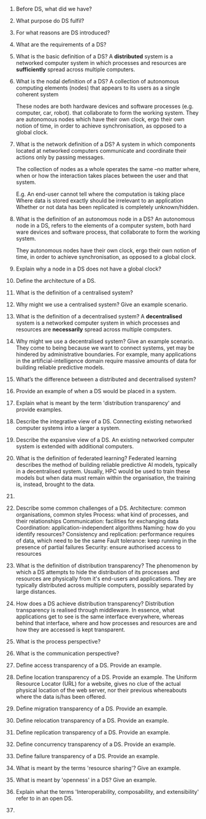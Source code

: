 1. Before DS, what did we have?
2. What purpose do DS fulfil?
3. For what reasons are DS introduced?
4. What are the requirements of a DS?
5. What is the basic definition of a DS?
	A **distributed** system is a networked computer system in which processes and resources are **sufficiently** spread across multiple computers.
6.  What is the nodal definition of a DS?
	A collection of autonomous computing elements (nodes) that appears to its users as a single coherent system

	These nodes are both hardware devices and software processes (e.g. computer, car, robot). that collaborate to form the working system. They are autonomous nodes which have their own clock, ergo their own notion of time, in order to achieve synchronisation, as opposed to a global clock.
7. What is the network definition of a DS?
	A system in which components located at networked computers communicate and coordinate their actions only by passing messages.

	The collection of nodes as a whole operates the same –no matter where, when or how the interaction takes places between the user and that system.
	
	E.g. An end-user cannot tell where the computation is taking place
	Where data is stored exactly should be irrelevant to an application
	Whether or not data has been replicated is completely unknown/hidden. 
8. What is the definition of an autonomous node in a DS?
	An autonomous node in a DS, refers to the elements of a computer system, both hard ware devices and software process, that collaborate to form the working system. 
	
	They autonomous nodes have their own clock, ergo their own notion of time, in order to achieve synchronisation, as opposed to a global clock.
9. Explain why a node in a DS does not have a global clock?
10. Define the architecture of a DS.
11. What is the definition of a centralised system?
12. Why might we use a centralised system? Give an example scenario.
13. What is the definition of a decentralised system?
	A **decentralised** system is a networked computer system in which processes and resources are **necessarily** spread across multiple computers.
14. Why might we use a decentralised system? Give an example scenario.
	They come to being because we want to connect systems, yet may be hindered by administrative boundaries. For example, many applications in the artificial-intelligence domain require massive amounts of data for building reliable predictive models.
15. What’s the difference between a distributed and decentralised system?
16. Provide an example of when a DS would be placed in a system.
17. Explain what is meant by the term 'distribution transparency' and provide examples.
18. Describe the integrative view of a DS.
	Connecting existing networked computer systems into a larger a system.
19. Describe the expansive view of a DS.
	An existing networked computer system is extended with additional computers.
20. What is the definition of federated learning?
	Federated learning describes the method of building reliable predictive AI models, typically in a decentralised system.
	Usually, HPC would be used to train these models but when data must remain within the organisation, the training is, instead, brought to the data.  
21. 
22. Describe some common challenges of a DS.
	Architecture: common organisations, common styles
	Process: what kind of processes, and their relationships
	Communication: facilities for exchanging data
	Coordination: application-independent algorithms
	Naming: how do you identify resources?
	Consistency and replication: performance requires of data, which need to be the same
	Fault tolerance: keep running in the presence of partial failures
	Security: ensure authorised access to resources
23. What is the definition of distribution transparency?
	 The phenomenon by which a DS attempts to hide the distribution of its processes and resources are physically from it's end-users and applications. They are typically distributed across multiple computers, possibly separated by large distances. 
24. How does a DS achieve distribution transparency?
	Distribution transparency is realised through middleware.
	In essence, what applications get to see is the same interface everywhere, whereas behind that interface, where and how processes and resources are and how they are accessed is kept transparent.
25. What is the process perspective?
26.  What is the communication perspective?
27. Define access transparency of a DS. Provide an example.
28. Define location transparency of a DS. Provide an example.
	The Uniform Resource Locator (URL) for a website, gives no clue of the actual physical location of the web server, nor their previous whereabouts  where the data is/has been offered.
29. Define migration transparency of a DS. Provide an example.
30. Define relocation transparency of a DS. Provide an example.
31. Define replication transparency of a DS. Provide an example.
32. Define concurrency transparency of a DS. Provide an example.
33. Define failure transparency of a DS. Provide an example.
34. What is meant by the terms 'resource sharing'? Give an example.
35. What is meant by 'openness' in a DS? Give an example.
36. Explain what the terms 'Interoperability, composability, and extensibility' refer to in an open DS.
37. 